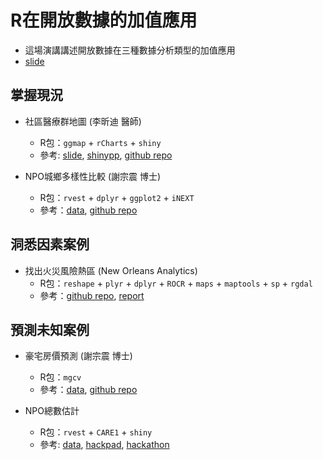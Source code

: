 # R在開放數據的加值應用
- 這場演講講述開放數據在三種數據分析類型的加值應用
- [slide](http://johnsonhsieh.github.io/OpenDataWithR/index.html)

## 掌握現況
- 社區醫療群地圖 (李昕迪 醫師)
  - R包：`ggmap` + `rCharts` + `shiny`
  - 參考: [slide](http://mcdlee.github.io/gisVisualization), [shinypp](https://mcdlee.shinyapps.io/communitymedcare), [github repo](https://github.com/mcdlee/communitymedcare)
  
- NPO城鄉多樣性比較 (謝宗震 博士)
  - R包：`rvest` + `dplyr` + `ggplot2` + `iNEXT`
  - 參考：[data](https://github.com/JohnsonHsieh/OpenDataWithR/blob/master/data/NGO%20lists%20-%20%E8%81%AF%E5%90%88%E5%8B%B8%E5%8B%9F.csv), [github repo](https://github.com/JohnsonHsieh/OpenDataWithR/)

## 洞悉因素案例
- 找出火災風險熱區 (New Orleans Analytics)
  - R包：`reshape` + `plyr` + `dplyr` + `ROCR` + `maps` + `maptools` + `sp` + `rgdal`
  - 參考：[github repo](https://github.com/cno-opa/smoke-alarm-outreach), [report](http://nola.gov/performance-and-accountability/nolalytics/files/full-report-on-analytics-informed-smoke-alarm-outr/)

## 預測未知案例
- 豪宅房價預測 (謝宗震 博士)
  - R包：`mgcv`
  - 參考：[data](https://github.com/JohnsonHsieh/OpenDataWithR/blob/master/data/dat1.rds), [github repo](https://github.com/JohnsonHsieh/study-area-statR)
  
- NPO總數估計
  - R包：`rvest` + `CARE1` + `shiny`
  - 參考: [data](https://github.com/JohnsonHsieh/OpenDataWithR/blob/master/data/npoList.csv), [hackpad](https://dsp.hackpad.com/-NPO-WcWRyZSZFge), [hackathon](http://hack.dsp.im/d4sg-hackathon/https%253A%252F%252Fgoo.gl%252FPFEpD2)

